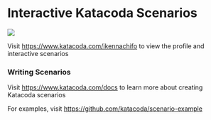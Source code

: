 # Interactive Katacoda Scenarios

[![](http://shields.katacoda.com/katacoda/ikennachifo/count.svg)](https://www.katacoda.com/ikennachifo "Get your profile on Katacoda.com")

Visit https://www.katacoda.com/ikennachifo to view the profile and interactive scenarios

### Writing Scenarios
Visit https://www.katacoda.com/docs to learn more about creating Katacoda scenarios

For examples, visit https://github.com/katacoda/scenario-example
